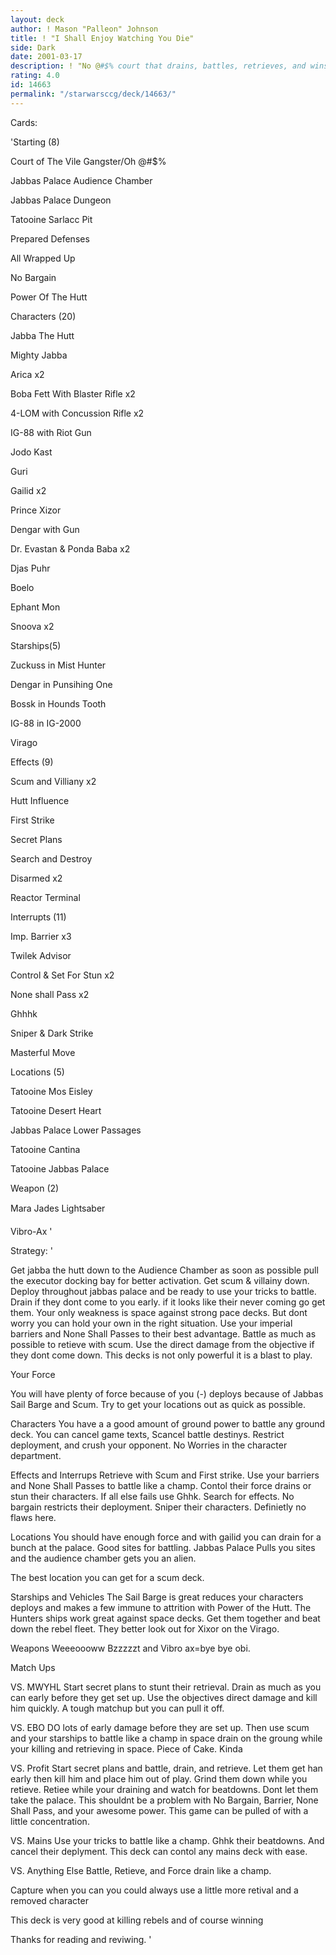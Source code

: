 ```yaml
---
layout: deck
author: ! Mason "Palleon" Johnson
title: ! "I Shall Enjoy Watching You Die"
side: Dark
date: 2001-03-17
description: ! "No @#$% court that drains, battles, retrieves, and wins"
rating: 4.0
id: 14663
permalink: "/starwarsccg/deck/14663/"
---
```

Cards: 

'Starting (8) 


Court of The Vile Gangster/Oh @#$% 

Jabbas Palace Audience Chamber 

Jabbas Palace Dungeon 

Tatooine Sarlacc Pit 

Prepared Defenses 

All Wrapped Up 

No Bargain 

Power Of The Hutt 


Characters (20) 


Jabba The Hutt 

Mighty Jabba 

Arica x2 

Boba Fett With Blaster Rifle x2 

4-LOM with Concussion Rifle x2 

IG-88 with Riot Gun 

Jodo Kast

Guri 

Gailid x2 

Prince Xizor 

Dengar with Gun 

Dr. Evastan & Ponda Baba x2 

Djas Puhr 

Boelo 

Ephant Mon 

Snoova x2 


Starships(5) 


Zuckuss in Mist Hunter 

Dengar in Punsihing One 

Bossk in Hounds Tooth 

IG-88 in IG-2000 

Virago 


Effects (9) 


Scum and Villiany x2 

Hutt Influence 

First Strike 

Secret Plans 

Search and Destroy 

Disarmed x2 

Reactor Terminal 


Interrupts (11) 


Imp. Barrier x3 

Twilek Advisor 

Control & Set For Stun x2 

None shall Pass x2 

Ghhhk 

Sniper & Dark Strike 

Masterful Move 


Locations (5) 


Tatooine Mos Eisley 

Tatooine Desert Heart 

Jabbas Palace Lower Passages 

Tatooine Cantina 

Tatooine Jabbas Palace 


Weapon (2) 


Mara Jades Lightsaber 

Vibro-Ax  '

Strategy: '

Get jabba the hutt down to the Audience Chamber as soon as possible pull the executor docking bay for better activation. Get scum & villainy down. Deploy throughout jabbas palace and be ready to use your tricks to battle. Drain if they dont come to you early. if it looks like their never coming go get them. Your only weakness is space against strong pace decks. But dont worry you can hold your own in the right situation. Use your imperial barriers and None Shall Passes to their best advantage. Battle as much as possible to retieve with scum. Use the direct damage from the objective if they dont come down. This decks is not only powerful it is a blast to play. 


Your Force 

You will have plenty of force because of you (-) deploys because of Jabbas Sail Barge and Scum. Try to get your locations out as quick as possible. 


Characters You have a a good amount of ground power to battle any ground deck. You can cancel game texts, Scancel battle destinys. Restrict deployment, and crush your opponent. No Worries in the character department. 


Effects and Interrups Retrieve with Scum and First strike. Use your barriers and None Shall Passes to battle like a champ. Contol their force drains or stun their characters. If all else fails use Ghhk. Search for effects. No bargain restricts their deployment. Sniper their characters. Definietly no flaws here. 


Locations You should have enough force and with gailid you can drain for a bunch at the palace. Good sites for battling. Jabbas Palace Pulls you sites and the audience chamber gets you an alien. 

The best location you can get for a scum deck. 


Starships and Vehicles The Sail Barge is great reduces your characters deploys and makes a few immune to attrition with Power of the Hutt. The Hunters ships work great against space decks. Get them together and beat down the rebel fleet. They better look out for Xixor on the Virago. 


Weapons Weeeoooww Bzzzzzt and Vibro ax=bye bye obi. 


Match Ups 


VS. MWYHL Start secret plans to stunt their retrieval. Drain as much as you can early before they get set up. Use the objectives direct damage and kill him quickly. A tough matchup but you can pull it off. 


VS. EBO DO lots of early damage before they are set up. Then use scum and your starships to battle like a champ in space drain on the groung while your killing and retrieving in space. Piece of Cake. Kinda 


VS. Profit Start secret plans and battle, drain, and retrieve. Let them get han early then kill him and place him out of play. Grind them down while you retieve. Retiee while your draining and watch for beatdowns. Dont let them take the palace. This shouldnt be a problem with No Bargain, Barrier, None Shall Pass, and your awesome power. This game can be pulled of with a little concentration. 


VS. Mains Use your tricks to battle like a champ. Ghhk their beatdowns. And cancel their deplyment. This deck can contol any mains deck with ease. 


VS. Anything Else Battle, Retieve, and Force drain like a champ. 


Capture when you can you could always use a little more retival and a removed character


This deck is very good at killing rebels and of course winning 


Thanks for reading and reviwing.  '
